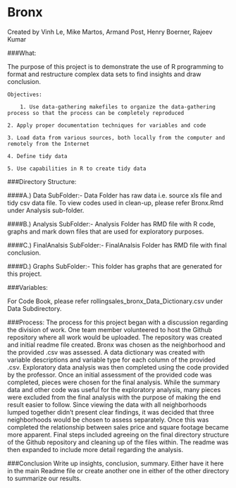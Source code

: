# Bronx
Created by Vinh Le, Mike Martos, Armand Post, Henry Boerner, Rajeev Kumar


###What:

The purpose of this project is to demonstrate the use of R programming to format and restructure complex data sets to find insights and draw conclusion.
    
    Objectives:
    
    	1. Use data-gathering makefiles to organize the data-gathering process so that the process can be completely reproduced
	
	2. Apply proper documentation techniques for variables and code

	3. Load data from various sources, both locally from the computer and remotely from the Internet

	4. Define tidy data
	 
	5. Use capabilities in R to create tidy data



###Directory Structure:

####A.) Data SubFolder:- 
Data Folder has raw data i.e. source xls file and tidy csv data file. 
To view codes used in clean-up, please refer Bronx.Rmd under Analysis sub-folder.

####B.) Analysis SubFolder:- 
Analysis Folder has RMD file with R code, graphs and mark down files that are used for exploratory purposes.

####C.) FinalAnalsis SubFolder:- 
FinalAnalsis Folder has RMD file with final conclusion.

####D.) Graphs SubFolder:- 
This folder has graphs that are generated for this project.


###Variables:

For Code Book, please refer rollingsales_bronx_Data_Dictionary.csv under Data Subdirectory.


###Process:
The process for this project began with a discussion regarding the division of work.  One team member volunteered to host the Github repository where all work would be uploaded.  The repository was created and initial readme file created.  Bronx was chosen as the neighborhood and the provided .csv was assessed.  A data dictionary was created with variable descriptions and variable type for each column of the provided .csv.
Exploratory data analysis was then completed using the code provided by the professor.  Once an initial assessment of the provided code was completed, pieces were chosen for the final analysis.  While the summary data and other code was useful for the exploratory analysis, many pieces were excluded from the final analysis with the purpose of making the end result easier to follow.
Since viewing the data with all neighborhoods lumped together didn’t present clear findings, it was decided that three neighborhoods would be chosen to assess separately.  Once this was completed the relationship between sales price and square footage became more apparent.
Final steps included agreeing on the final directory structure of the Github repository and cleaning up of the files within.  The readme was then expanded to include more detail regarding the analysis.


###Conclusion
Write up insights, conclusion, summary. Either have it here in the main Readme file or create another one in either of the other directory to summarize our results. 
